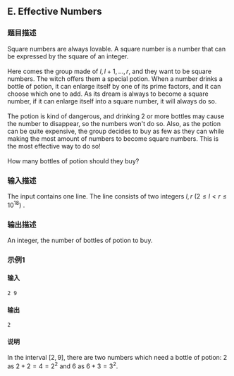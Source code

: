 ## E. Effective Numbers

### 题目描述

Square numbers are always lovable. A square number is a number that can
be expressed by the square of an integer.\
\
Here comes the group made of $l,l+1,\dots,r$,
and they want to be square numbers. The witch offers them a special
potion. When a number drinks a bottle of potion, it can enlarge itself
by one of its prime factors, and it can choose which one to add. As its
dream is always to become a square number, if it can enlarge itself into
a square number, it will always do so.\
\
The potion is kind of dangerous, and drinking $2$ or more bottles may cause the number to
disappear, so the numbers won\'t do so. Also, as the potion can be quite
expensive, the group decides to buy as few as they can while making the
most amount of numbers to become square numbers. This is the most
effective way to do so!\
\
How many bottles of potion should they buy?

### 输入描述

The input contains one line. The line consists of two integers $l,r\ (2\leq l\lt r\leq 10^{18})$ .

### 输出描述

An integer, the number of bottles of potion to buy.

### 示例1

#### 输入

```plain
2 9
```

#### 输出

```plain
2
```

#### 说明

In the interval $[2,9]$, there are two
numbers which need a bottle of potion: $2$ as $2+2=4=2^2$ and $6$ as $6+3=3^2$.

